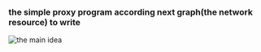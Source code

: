 ### the simple proxy program according next graph(the network resource) to write
![the main idea](https://raw.githubusercontent.com/daversun/imags/master/httpproxy/httpproxy.png)

